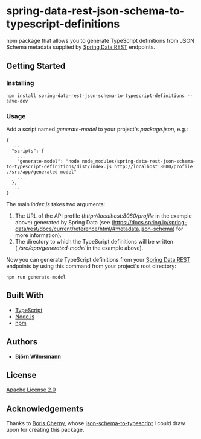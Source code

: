 # spring-data-rest-json-schema-to-typescript-definitions

npm package that allows you to generate TypeScript definitions from JSON Schema metadata supplied by [Spring Data REST](https://projects.spring.io/spring-data-rest/) endpoints.

## Getting Started

### Installing

`npm install spring-data-rest-json-schema-to-typescript-definitions --save-dev`

### Usage

Add a script named *generate-model* to your project's *package.json*, e.g.:

~~~~~~~~
{
  ...
  "scripts": {
    ...
    "generate-model": "node node_modules/spring-data-rest-json-schema-to-typescript-definitions/dist/index.js http://localhost:8080/profile ./src/app/generated-model"
    ...
  },
  ...
}

~~~~~~~~

The main *index.js* takes two arguments:

1. The URL of the API profile (*http://localhost:8080/profile* in the example above) generated by Spring Data (see (https://docs.spring.io/spring-data/rest/docs/current/reference/html/#metadata.json-schema) for more information).
2. The directory to which the TypeScript definitions will be written (*./src/app/generated-model* in the example above).

Now you can generate TypeScript definitions from your [Spring Data REST](https://projects.spring.io/spring-data-rest/) endpoints by using this command from your project's root directory:

`npm run generate-model`

## Built With

* [TypeScript](https://www.typescriptlang.org/)
* [Node.js](https://nodejs.org/en/)
* [npm](https://www.npmjs.com/)

## Authors

* **[Björn Wilmsmann](https://bjoernkw.com)**

## License

[Apache License 2.0](https://www.apache.org/licenses/LICENSE-2.0)

## Acknowledgements

Thanks to [Boris Cherny](https://github.com/bcherny), whose [json-schema-to-typescript](https://github.com/bcherny/json-schema-to-typescript) I could draw upon for creating this package.
